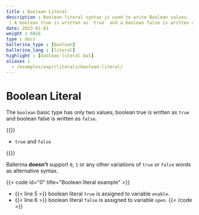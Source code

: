 ```yaml
---
title : Boolean Literal
description : Boolean literal syntax is used to write Boolean values.
 | A boolean true is written as `true` and a boolean false is written as `false`.
date: 2023-01-01
weight : 6016
type : docs
ballerina_type : [boolean]
ballerina_lang : [literal]
highlight : [boolean-literal.bal]
aliases : 
  - /examples/expr/literals/boolean-literal/
---
```


# Boolean Literal

The `boolean` basic type has only two values; boolean true is written as `true` and boolean false is written as `false`.

<!--more-->

{{<md class="syntax">}}

* `true` and `false`

{{</md>}}

Ballerina **doesn't** support `0`, `1` or any other variations of `true` or `false` words as alternative syntax. 

{{< code id="0" title="Boolean literal example" >}}
* {{< line 5 >}} boolean literal `true` is assigned to variable `enable`.
* {{< line 6 >}} boolean literal `false` is assigned to variable `open`.
{{< /code >}}
